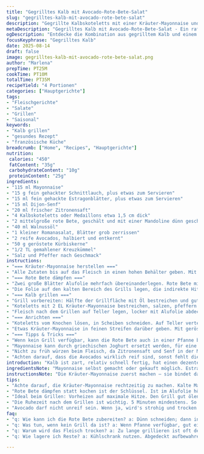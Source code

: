 ```yaml
---
title: "Gegrilltes Kalb mit Avocado-Rote-Bete-Salat"
slug: "gegrilltes-kalb-mit-avocado-rote-bete-salat"
description: "Gegrillte Kalbskoteletts mit einer Kräuter-Mayonnaise und einem frischen Salat aus dünn geschnittener Rote Bete, Avocado und gerösteten Kürbiskernen. Die Rote Bete werden in Alufolie gedämpft, ganz ohne Wasser, dadurch bleibt ihr erdiger Geschmack erhalten. Die Kräuter-Mayonnaise enthält Estragon und Schnittlauch, für frische Noten. Statt Boston-Salat benutze ich Römersalat für mehr Biss. Das Öl im Salat ist durch ein leichtes Walnussöl ersetzt, das mehr Aroma bringt. Eine Prise gemahlener Kreuzkümmel im Dressing gibt eine unerwartete Tiefe. Alles harmoniert trotz einfacher Zutaten spannend und farbenfroh."
metaDescription: "Gegrilltes Kalb mit Avocado-Rote-Bete-Salat - Ein raffiniertes Gericht mit frischen Aromen und einfacher Zubereitung"
ogDescription: "Entdecke die Kombination aus gegrilltem Kalb und einem erfrischenden Salat, inspiriert von der französischen Küche."
focusKeyphrase: "Gegrilltes Kalb"
date: 2025-08-14
draft: false
image: gegrilltes-kalb-mit-avocado-rote-bete-salat.png
author: "Marlena"
prepTime: PT25M
cookTime: PT10M
totalTime: PT35M
recipeYield: "4 Portionen"
categories: ["Hauptgerichte"]
tags:
- "Fleischgerichte"
- "Salate"
- "Grillen"
- "Saisonal"
keywords:
- "Kalb grillen"
- "gesundes Rezept"
- "französische Küche"
breadcrumb: ["Home", "Recipes", "Hauptgerichte"]
nutrition: 
 calories: "450"
 fatContent: "35g"
 carbohydrateContent: "10g"
 proteinContent: "25g"
ingredients:
- "115 ml Mayonnaise"
- "15 g fein gehackter Schnittlauch, plus etwas zum Servieren"
- "15 ml fein gehackte Estragonblätter, plus etwas zum Servieren"
- "15 ml Dijon-Senf"
- "20 ml frischer Zitronensaft"
- "4 Kalbskoteletts oder Medaillons etwa 1,5 cm dick"
- "2 mittelgroße rote Bete, geschält und mit einer Mandoline dünn geschnitten"
- "40 ml Walnussöl"
- "1 kleiner Romanasalat, Blätter grob zerrissen"
- "2 reife Avocados, halbiert und entkernt"
- "50 g geröstete Kürbiskerne"
- "1/2 TL gemahlener Kreuzkümmel"
- "Salz und Pfeffer nach Geschmack"
instructions:
- "=== Kräuter-Mayonnaise herstellen ==="
- "Alle Zutaten bis auf das Fleisch in einen hohen Behälter geben. Mit dem Stabmixer oder im Foodprocessor zu einer cremigen Mischung verarbeiten. Abschmecken, ggf. mehr Salz oder Zitrone zugeben. Kühl stellen, darf nicht zu kalt sein vor Gebrauch, sonst wird sie fest und verliert Geschmeidigkeit."
- "=== Rote Bete dämpfen ==="
- "Zwei große Blätter Alufolie mehrfach übereinanderlegen. Rote Bete mit Walnussöl und Kreuzkümmel vermischen, salzen, pfeffern. Auf die Folie geben. Die Folie sehr gut verschließen, damit der Dampf drin bleibt."
- "Die Folie auf den kalten Bereich des Grills legen, die indirekte Hitze sollte etwa kleinste Flamme sein. Deckel schließen. Nach 10-12 Minuten kontrollieren: Rote Bete müssen weich sein, mit der Gabel testbar, aber nicht matschig. Wenn noch zu hart, noch 2-3 Minuten nachdämpfen."
- "=== Kalb grillen ==="
- "Grill vorbereiten: Hälfte der Grillfläche mit Öl bestreichen und gut erhitzen – feine Tropfen sind sichtbar, aber keine Rauchentwicklung."
- "Koteletts mit 2 EL Kräuter-Mayonnaise bestreichen, salzen, pfeffern. Auf der heißen Grillseite 4-5 Minuten pro Seite grillen, je nach Dicke. Fleischfarbe weich rosa in der Mitte zeigt optimale Garstufe. Zu lange wirkt trocken, zu kurz roh."
- "Fleisch nach dem Grillen auf Teller legen, locker mit Alufolie abdecken, 5 Minuten ruhen lassen, damit sich Säfte verteilen."
- "=== Anrichten ==="
- "Koteletts vom Knochen lösen, in Scheiben schneiden. Auf Teller verteilen. Rote Bete samt Dressing aus der Folie entnehmen und zusammen mit zerrissenem Romanasalat und Avocadohälften locker auf den Tellern arrangieren."
- "Etwas Kräuter-Mayonnaise in feinen Streifen darüber geben. Mit gerösteten Kürbiskernen bestreuen, Schnittlauch und Estragon darüber streuen für Frische und Farbe."
- "=== Tipps & Tricks ==="
- "Wenn kein Grill verfügbar, kann die Rote Bete auch in einer Pfanne bei kleiner Hitze mit Deckel auf Alufolie gegart werden. Für das Fleisch funktioniert eine sehr heiße Pfanne mit etwas Öl, 4-5 Minuten pro Seite."
- "Mayonnaise kann durch griechischen Joghurt ersetzt werden, für eine leichtere Variante, dann Menge auf 80 ml, Geschmack & Konsistenz leicht anpassen."
- "Nicht zu früh würzen beim Fleisch, da Zitronensaft und Senf in der Marinade die Oberfläche angreifen. Kurz bevor es auf den Grill kommt marinieren."
- "Achten darauf, dass die Avocados wirklich reif sind, sonst fehlt die Cremigkeit im Kontrast zur knackigen roten Bete und dem Salat."
introduction: "Kalb ist zart, relativ schnell fertig, hat einen dezenten Eigengeschmack, der stark von Gewürzen und Begleitstoffen profitiert. Ohne aufwendige Beilagen ein schnelles Gericht, das ich oft um eigene Nuancen erweitere. Rote Bete gibt’s meist zum Herbstbeginn, roh fast zu erdig, deshalb dämpfe ich sie lieber, damit sie weich, aber nicht zu süß wird. Ein leichter Salat mit knackigem Salat, cremiger Avocado und nussigen Kürbiskernen bietet Kontrast. Die Kräuter-Mayonnaise verbindet alles, frisch, umami, zitronig. Das Einzige was schnell missglückt, ist das Übergrillen der Kalbskoteletts. 4 bis 5 Minuten pro Seite – daran halte ich mich wie an ein Gesetz. Kein Wunder, dass ich das Rezept für Freunde immer wieder anpasse, bis alles sitzt."
ingredientsNote: "Mayonnaise selbst gemacht oder gekauft möglich. Estragon und Schnittlauch frisch sind Pflicht, getrocknete Kräuter verlieren Aroma. Statt Dijon-Senf kann milder Senf, auch mit Honiganteil, verwendet werden, das ändert die Säure etwas. Walnussöl ersetzt das Olivenöl im Salat, man kann auch leicht geröstetes Leinöl oder Hanföl probieren, je nach Vorrat. Romanasalat bietet guten Crunch, aber auch junge Spinatblätter oder Lollo Rosso bringen Frische. Für die Kürbiskerne reicht normales Rösten in der Pfanne, ohne Salz, denn Salz zieht Wasser. Ich mag Kreuzkümmel mehr als ich dachte – gibt dem Salat einen erdigen Hintergrund, ohne aufzutragen. Rote Bete in dünnen Scheiben dämpfen statt kochen oder rösten – die Konsistenz bleibt besser kontrollierbar."
instructionsNote: "Die Kräuter-Mayonnaise zuerst machen – sie bindet das Gericht zusammen, zu kalt schmeckt sie fade. Das Fleisch nur leicht mit der Mayonnaise einpinseln, vermeidet zu viel Öl und Brandgeruch auf dem Grill. Rote Bete in Alufolie dämpfen, keine Flüssigkeit zusätzlich nötig, nutzt den eigenen Wasserdampf – klappt auch gut in der Pfanne mit Deckel. Beim Grillen auf Maximalhitze starten, für die schöne Kruste, dann zu indirekter Hitze wechseln für das Folien-Dämpfen. Ruhezeit fürs Fleisch nicht unterschätzen, sonst bleibt der Saft an der Schnittfläche, nicht im Fleisch. Beim Anrichten darauf achten, dass die Salatzutaten nicht zu sehr durcheinander geraten – Avocado zerdrückt sich schnell. Die Kürbiskerne zuletzt kurz vorher drüberstreuen, sonst werden sie weich."
tips:
- "Achte darauf, die Kräuter-Mayonnaise rechtzeitig zu machen. Kalte Mayonnaise kann fade schmecken. Lieber etwas Wärme zulassen vor Gebrauch. Die Kräuter frisch - getrocknete können geschmacklich nicht mithalten. Estragon bringt die richtige Note."
- "Rote Bete dämpfen statt kochen ist der Schlüssel. Ist im Alufolie höchster Genuss. Sie behalten ihre Farbe und den Geschmack. Wenn sie matschig werden, heißt es, zu lange gedämpft. Eindeutig: Gabeltest nach 10 Minuten machen."
- "Ideal beim Grillen: Vorheizen auf maximale Hitze. Den Grill gut ölen, dann keine Brandgerüche. Koteletts lange genug drinnen lassen, damit die Kruste perfekt wird. Auf die Farbe achten – ich schaue, dass es schön rosa bleibt."
- "Die Ruhezeit nach dem Grillen ist wichtig. 5 Minuten mindestens. So vermeidest du trockenes Fleisch. Der Saft verteilt sich besser. Aufschneiden erst später, damit du die Säfte behältst. Entspannt anrichten."
- "Avocado darf nicht unreif sein. Wenn ja, wird's strohig und trocken. Lieber etwas früher kaufen. Auch die Salatblätter - breit zerrissen gehören zum Bild. Sie ziehen die Aufmerksamkeit und bringen Crunch, wenn frisch."
faq:
- "q: Wie kann ich die Rote Bete zubereiten? a: Dünn schneiden; dann in Alufolie dämpfen. Kein Wasser brauchen. Dampf selbst nutzen. 10-12 Minuten je nach Dicke. Weich, nicht matschig - das ist das Ziel."
- "q: Was tun, wenn kein Grill da ist? a: Wenn Pfanne verfügbar, gut einheizen. Koteletts mit Öl einfetten. Diagonal mit großer Hitze anbraten. Auch Rote Bete in Pfanne dampfen, beheizte Alufolie nutzen."
- "q: Warum wird das Fleisch trocken? a: Zu lange grillieren ist oft der Grund. Unbedingt Temperatur am Grill beachten. 4-5 Minuten pro Seite ist ideal. Dann muss das Fleisch ruhen - saftig bleiben."
- "q: Wie lagere ich Reste? a: Kühlschrank nutzen. Abgedeckt aufbewahren, nicht zu lange. Für die Mayonnaise gilt: bis zu 3 Tage. Avocado kann schneller bräunlich werden; Zitrone hilft dagegen."

---
```

